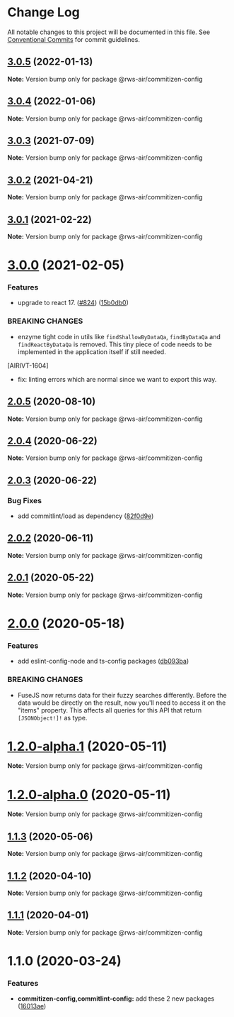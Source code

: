 # Change Log

All notable changes to this project will be documented in this file.
See [Conventional Commits](https://conventionalcommits.org) for commit guidelines.

## [3.0.5](https://github.com/RWS-NL/air-node-packages/compare/@rws-air/commitizen-config@3.0.4...@rws-air/commitizen-config@3.0.5) (2022-01-13)

**Note:** Version bump only for package @rws-air/commitizen-config





## [3.0.4](https://github.com/RWS-NL/air-node-packages/compare/@rws-air/commitizen-config@3.0.3...@rws-air/commitizen-config@3.0.4) (2022-01-06)

**Note:** Version bump only for package @rws-air/commitizen-config





## [3.0.3](https://github.com/RWS-NL/air-node-packages/compare/@rws-air/commitizen-config@3.0.2...@rws-air/commitizen-config@3.0.3) (2021-07-09)

**Note:** Version bump only for package @rws-air/commitizen-config





## [3.0.2](https://github.com/RWS-NL/air-node-packages/compare/@rws-air/commitizen-config@3.0.1...@rws-air/commitizen-config@3.0.2) (2021-04-21)

**Note:** Version bump only for package @rws-air/commitizen-config





## [3.0.1](https://github.com/RWS-NL/air-node-packages/compare/@rws-air/commitizen-config@3.0.0...@rws-air/commitizen-config@3.0.1) (2021-02-22)

**Note:** Version bump only for package @rws-air/commitizen-config





# [3.0.0](https://github.com/RWS-NL/air-node-packages/compare/@rws-air/commitizen-config@2.0.5...@rws-air/commitizen-config@3.0.0) (2021-02-05)


### Features

* upgrade to react 17. ([#824](https://github.com/RWS-NL/air-node-packages/issues/824)) ([15b0db0](https://github.com/RWS-NL/air-node-packages/commit/15b0db0870307f43d4c9d8d1975a919955b087f1))


### BREAKING CHANGES

* enzyme tight code in utils like `findShallowByDataQa`, `findByDataQa` and  `findReactByDataQa` is removed.
This tiny piece of code needs to be implemented in the application itself if still needed.

[AIRIVT-1604]

* fix: linting errors which are normal since we want to export this way.





## [2.0.5](https://github.com/RWS-NL/air-node-packages/compare/@rws-air/commitizen-config@2.0.4...@rws-air/commitizen-config@2.0.5) (2020-08-10)

**Note:** Version bump only for package @rws-air/commitizen-config





## [2.0.4](https://github.com/RWS-NL/air-node-packages/compare/@rws-air/commitizen-config@2.0.3...@rws-air/commitizen-config@2.0.4) (2020-06-22)

**Note:** Version bump only for package @rws-air/commitizen-config





## [2.0.3](https://github.com/RWS-NL/air-node-packages/compare/@rws-air/commitizen-config@2.0.2...@rws-air/commitizen-config@2.0.3) (2020-06-22)


### Bug Fixes

* add commitlint/load as dependency ([82f0d9e](https://github.com/RWS-NL/air-node-packages/commit/82f0d9e5f481a839cd35590ba5a632f4731d283a))





## [2.0.2](https://github.com/RWS-NL/air-node-packages/compare/@rws-air/commitizen-config@2.0.1...@rws-air/commitizen-config@2.0.2) (2020-06-11)

**Note:** Version bump only for package @rws-air/commitizen-config





## [2.0.1](https://github.com/RWS-NL/air-node-packages/compare/@rws-air/commitizen-config@2.0.0...@rws-air/commitizen-config@2.0.1) (2020-05-22)

**Note:** Version bump only for package @rws-air/commitizen-config





# [2.0.0](https://github.com/RWS-NL/air-node-packages/compare/@rws-air/commitizen-config@1.2.0-alpha.1...@rws-air/commitizen-config@2.0.0) (2020-05-18)


### Features

* add eslint-config-node and ts-config packages ([db093ba](https://github.com/RWS-NL/air-node-packages/commit/db093ba39bab3c6b97a689017b9a7f41d6422fde))


### BREAKING CHANGES

* FuseJS now returns data for their fuzzy searches
differently. Before the data would be directly on the result, now you'll
need to access it on the "items" property. This affects all queries for
this API that return `[JSONObject!]!` as type.





# [1.2.0-alpha.1](https://github.com/RWS-NL/air-node-packages/compare/@rws-air/commitizen-config@1.2.0-alpha.0...@rws-air/commitizen-config@1.2.0-alpha.1) (2020-05-11)

**Note:** Version bump only for package @rws-air/commitizen-config





# [1.2.0-alpha.0](https://github.com/RWS-NL/air-node-packages/compare/@rws-air/commitizen-config@1.1.3...@rws-air/commitizen-config@1.2.0-alpha.0) (2020-05-11)

**Note:** Version bump only for package @rws-air/commitizen-config





## [1.1.3](https://github.com/RWS-NL/air-node-packages/compare/@rws-air/commitizen-config@1.1.2...@rws-air/commitizen-config@1.1.3) (2020-05-06)

**Note:** Version bump only for package @rws-air/commitizen-config





## [1.1.2](https://github.com/RWS-NL/air-node-packages/compare/@rws-air/commitizen-config@1.1.1...@rws-air/commitizen-config@1.1.2) (2020-04-10)

**Note:** Version bump only for package @rws-air/commitizen-config

## [1.1.1](https://github.com/RWS-NL/air-node-packages/compare/@rws-air/commitizen-config@1.1.0...@rws-air/commitizen-config@1.1.1) (2020-04-01)

**Note:** Version bump only for package @rws-air/commitizen-config

# 1.1.0 (2020-03-24)

### Features

- **commitizen-config,commitlint-config:** add these 2 new packages ([16013ae](https://github.com/RWS-NL/air-node-packages/commit/16013aefedc5a20c5a0fa0a77ca11ce232b980ad))
